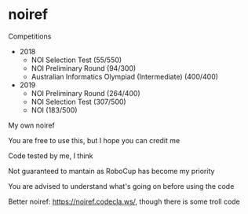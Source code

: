 # noiref

Competitions
- 2018
  - NOI Selection Test (55/550)
  - NOI Preliminary Round (94/300)
  - Australian Informatics Olympiad (Intermediate) (400/400)
- 2019
  - NOI Preliminary Round (264/400)
  - NOI Selection Test (307/500)
  - NOI (183/500)

My own noiref

You are free to use this, but I hope you can credit me

Code tested by me, I think

Not guaranteed to mantain as RoboCup has become my priority

You are advised to understand what's going on before using the code

Better noiref: https://noiref.codecla.ws/, though there is some troll code
